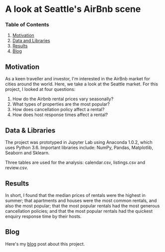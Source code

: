 # A look at Seattle's AirBnb scene

### Table of Contents

1. [Motivation](#motivation)
2. [Data and Libraries](#requirements)
3. [Results](#results)
4. [Blog](#blog)

## Motivation <a name="libraries"></a>

As a keen traveller and investor, I'm interested in the AirBnb market for cities around the world. Here, we take a look at the Seattle market. For this project, I looked at four questions:

1. How do the Airbnb rental prices vary seasonally?
2. What types of properties are the most popular?
3. How does cancellation policy affect a rental?
4. How does host response times affect a rental?

## Data & Libraries <a name="requirements"></a>

The project was prototyped in Jupyter Lab using Anaconda 1.0.2, which uses Python 3.6. Important libraries include: NumPy, Pandas, Matplotlib, Seaborn and Sklearn.

Three tables are used for the analysis: calendar.csv, listings.csv and review.csv.

## Results <a name="results"></a>

In short, I found that the median prices of rentals were the highest in summer; that apartments and houses were the most common rentals, and also the most popular; that the most popular rentals had the most generous cancellation policies; and that the most popular rentals had the quickest enquiry response time by their hosts.


## Blog <a name="blog"></a>
Here's my [blog](https://medium.com/@col_jung/travelling-or-investing-seattles-airbnb-scene-a4d8e613a1ca "blog") post about this project.